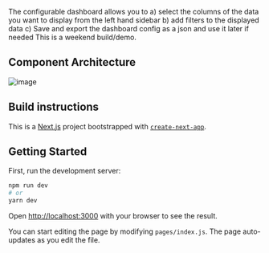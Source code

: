 The configurable dashboard allows you to
a) select the columns of the data you want to display from the left hand sidebar 
b) add filters to the displayed data 
c) Save and export the dashboard config as a json and use it later if needed
This is a weekend build/demo. 

## Component Architecture


![image](https://user-images.githubusercontent.com/13021858/113779557-c2ce3000-96e2-11eb-9a2b-7f7e73d52693.png)

## Build instructions
This is a [Next.js](https://nextjs.org/) project bootstrapped with [`create-next-app`](https://github.com/vercel/next.js/tree/canary/packages/create-next-app).

## Getting Started

First, run the development server:

```bash
npm run dev
# or
yarn dev
```

Open [http://localhost:3000](http://localhost:3000) with your browser to see the result.

You can start editing the page by modifying `pages/index.js`. The page auto-updates as you edit the file.

